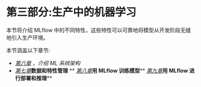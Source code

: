 <title>B16783_Section3_Final_SB_epub</title>

# 第三部分:生产中的机器学习

本节将介绍 MLflow 中的不同特性，这些特性可以可靠地将模型从开发阶段无缝地引入生产环境。

本节涵盖以下章节:

*   [*第六章*](B16783_06_Final_SB_epub.xhtml#_idTextAnchor106) ，*介绍 ML 系统架构*
*   [*第七章*](B16783_07_Final_SB_epub.xhtml#_idTextAnchor120)**数据和特性管理**
**   [*第八章*](B16783_08_Final_SB_epub.xhtml#_idTextAnchor131)**用 MLflow 训练模型****   [*第九章*](B16783_09_Final_SB_epub.xhtml#_idTextAnchor141)**用 MLflow 进行部署和推理****